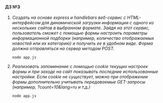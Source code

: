 #### ДЗ №3

1. *Создать на основе express и handlebars веб-сервис с HTML-
    интерфейсом для динамической загрузки информации с одного из
    нескольких сайтов в выбранном формате. Зайдя на этот сервис,
    пользователь сможет с помощью формы настроить параметры
    информационной подборки (например, количество отображаемых
    новостей или их категорию) и получить ее в удобном виде. Форма
    должна отправляться на сервер методом POST.*
   
   ```node app.js```
   
2. *Реализовать запоминание с помощью cookie текущих настроек
    формы и при заходе на сайт показывать последние использованные
    настройки. Если cookie не существует, можно при отображении
    формы дополнительно учитывать передаваемые GET-запросы
    (например, ?count=10&lang=ru и т.д.)*
   
   ```node app.js```     
   